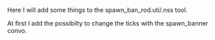 Here I will add some things to the spawn_ban_rod.uti/.nss tool.

At first I add the possibilty to change the ticks with the spawn_banner convo.
